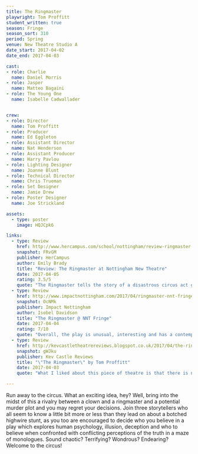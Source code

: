 ```yaml
---
title: The Ringmaster
playwright: Tom Proffitt
student_written: true
season: Fringe
season_sort: 310
period: Spring
venue: New Theatre Studio A
date_start: 2017-04-02
date_end: 2017-04-03

cast:
- role: Charlie
  name: Daniel Morris
- role: Jasper
  name: Matteo Bagaini
- role: The Young One
  name: Isabelle Cadwallader


crew:
- role: Director
  name: Tom Proffitt
- role: Producer
  name: Ed Eggleton
- role: Assistant Director
  name: Nat Henderson
- role: Assistant Producer
  name: Harry Pavlou
- role: Lighting Designer
  name: Joanne Blunt
- role: Technical Director
  name: Chris Trueman
- role: Set Designer
  name: Jamie Drew
- role: Poster Designer
  name: Joe Strickland

assets:
  - type: poster
    image: HQJCpk6

links:
  - type: Review
    href: http://www.hercampus.com/school/nottingham/review-ringmaster-nottingham-new-theatre
    snapshot: FRvGM
    publisher: HerCampus
    author: Emily Brady
    title: "Review: The Ringmaster at Nottingham New Theatre"
    date: 2017-04-05
    rating: 3.5/5
    quote: "The Ringmaster tells the story of a disastrous circus act gone wrong – with deadly results. Told through a series of monologues, Tom Proffitt’s original script creates a vibrant and intriguing world, tied together with strong performances and a great production design."
  - type: Review
    href: http://www.impactnottingham.com/2017/04/ringmaster-nnt-fringe/
    snapshot: OcNMk
    publisher: Impact Nottingham
    author: Isobel Davidson
    title: "The Ringmaster @ NNT Fringe"
    date: 2017-04-04
    rating: 7/10
    quote: "Overall, the play is unusual, interesting and has a contemporary feel, and with a little work it has the elements to become something new and exciting. The Ringmaster is indeed a great addition to the New Theatre’s Fringe Season."
  - type: Review
    href: http://kevcastletheatrereviews.blogspot.co.uk/2017/04/the-ringmaster-by-tom-proffitt.html
    snapshot: gWJku
    publisher: Kev Castle Reviews
    title: "\"The Ringmaster\" by Tom Proffitt"
    date: 2017-04-03
    quote: "What I liked about this piece of theatre is that there is no right or wrong ending and is subjective to the mind of the audience member. it means that the audience will go away thinking about the play and discussing what they came to decide, also giving rise to debate."

---
```


Run away to the circus. What an exciting idea, hey? Well, bring into the midst of this a rivalry between a clown and a ringmaster and a potential murder plot and you may regret your decisions. Join three storytellers who all seem to know a little bit more or less than they lead on about a botched highwire stunt, as you too are encouraged to decide who you believe in a play which explores human psychology, illusion, deception and who to believe when confronted with conflicting perceptions of the truth in a maze of monologues. Sound chaotic? Terrifying? Wondrous? Endearing? Welcome to the circus!
